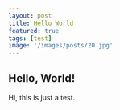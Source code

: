 ```yaml
---
layout: post
title: Hello World
featured: true
tags: [test]
image: '/images/posts/20.jpg'
---
```


## Hello, World!

Hi, this is just a test.

